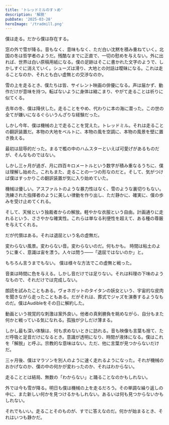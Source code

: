 ```yaml
---
title: 'トレッドミルのすゝめ'
description: '解脱'
pubDate: '2025-03-28'
heroImage: '/tradmill.png'
---
```


僕は走る。だから僕は存在する。

窓の外で雪が降る。音もなく、意味もなく、ただ白い沈黙を積み重ねていく。北国の冬は哲学者のようだ。残酷なまでに正直で、一切の慰めを与えない。外に出れば、世界は白い原稿用紙になる。僕の足跡はそこに書かれた文字のようで、しかしすぐに消えていく。シューズは滑り、大地との対話は曖昧になる。これは走ることなのか、それとも白い虚無との交渉なのか。

雪の上を走るとき、僕たちは皆、サイレント映画の俳優になる。声は届かず、動作だけが意味を持つ。転ばないように身体は縮こまり、やがて走ることは祈りに似てくる。

去年の冬、僕は降伏した。走ることをやめ、代わりに本の海に潜った。この世の全てが嫌いになるぐらいうんざりな経験だった。

しかし今年、僕は機械の上で走ることを覚えた。トレッドミル。それは走ることの翻訳装置だ。本物の大地をベルトに、本物の風を空調に、本物の風景を壁に置き換える。

最初は屈辱的だった。まるで檻の中のハムスターといえば可愛げがあるものだが、そんなものではない。

しかし三ヶ月が過ぎ、月に四百キロメートルという数字が積み重なるうちに、僕は理解し始めた。これもまた、走ることの一つの形なのだと。そして、気がつけば僕はすっかりこの翻訳装置が気に入り始めていた。

機械は優しい。アスファルトのような暴力性はなく、雪のような裏切りもない。洗練された指揮者のように美しい律動を作り出し、ただ静かに、確実に、僕の歩みを受け止めてくれる。

そして、天候という独裁者からの解放。軽やかな衣服という自由。計画通りに走れるという、ささやかな確実性。これらは単なる利便性を超えて、ある種の尊厳を与えてくれる。

だが代償はある。それは退屈という名の虚無だ。

変わらない風景。変わらない音。変わらないのだ。何もかも。
時間は粘土のように重く、意識は宙を漂う。人々は問う――「退屈ではないのか」と。

もちろん言うまでもない。
僕は様々な方法でこの虚無と戦った。

音楽は時間に色を与える。しかし音だけでは足りない。それは料理の下味のようなもので、それだけでは完成しない。

朗読を試みたこともある。ヴォネガットのタイタンの妖女という、宇宙的な皮肉を聞きながら走ったこともある。だがそれは、葬式でジャズを演奏するようなものだ。僕はAudibleをその日に解約した。

動画という視覚的な刺激は案外良い。他者の真剣勝負を眺めながら、自分もまた何かと戦っている気になれる。孤独が少しだけ薄まる。

しかし最も深い体験は、何も求めないときに訪れる。音も映像も言葉も捨て、ただ呼吸と足音だけになるとき。意識が透明になり、時間が液体になる。僕はこれを「解脱」と呼ぶ。宗教的な意味はない。ただ、他に言葉が見つからないだけだ。

三ヶ月後、僕はマラソンを別人のように速く走れるようになった。それが機械のおかげなのか、僕の中の何かが変わったのか、それはわからない。

走ることとは結局、無数の「わからない」と踊ることなのかもしれない。

外では今も雪が降る。明日も僕は機械の上を走るだろう。その単調な繰り返しの中に、また新しい何かを見つけるかもしれない。あるいは何も見つからないかもしれない。

それでもいい。走ることそのものが、すでに答えなのだ。何かが始まるとき、それはいつも静かだ。